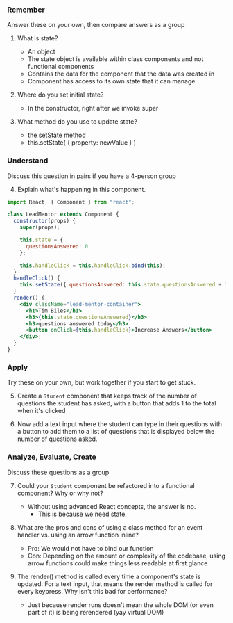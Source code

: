 ### Remember

Answer these on your own, then compare answers as a group

1.  What is state?
    - An object
    - The state object is available within class components and not functional components
    - Contains the data for the component that the data was created in
    - Component has access to its own state that it can manage

2.  Where do you set initial state?
    - In the constructor, right after we invoke super

3.  What method do you use to update state?
    - the setState method
    - this.setState( { property: newValue } )

### Understand

Discuss this question in pairs if you have a 4-person group

4.  Explain what's happening in this component.

```jsx
import React, { Component } from "react";

class LeadMentor extends Component {
  constructor(props) {
    super(props);

    this.state = {
      questionsAnswered: 0
    };

    this.handleClick = this.handleClick.bind(this);
  }
  handleClick() {
    this.setState({ questionsAnswered: this.state.questionsAnswered + 1 });
  }
  render() {
    <div className="lead-mentor-container">
      <h1>Tim Biles</h1>
      <h3>{this.state.questionsAnswered}</h3>
      <h3>questions answered today</h3>
      <button onClick={this.handleClick}>Increase Answers</button>
    </div>;
  }
}
```

### Apply

Try these on your own, but work together if you start to get stuck.

5.  Create a `Student` component that keeps track of the number of questions the student has asked, with a button that adds 1 to the total when it's clicked

6.  Now add a text input where the student can type in their questions with a button to add them to a list of questions that is displayed below the number of questions asked.

### Analyze, Evaluate, Create

Discuss these questions as a group

7.  Could your `Student` component be refactored into a functional component? Why or why not?
    - Without using advanced React concepts, the answer is no.
      - This is because we need state.

8.  What are the pros and cons of using a class method for an event handler vs. using an arrow function inline?
    - Pro: We would not have to bind our function
    - Con: Depending on the amount or complexity of the codebase, using arrow functions could make things less readable at first glance

9.  The render() method is called every time a component's state is updated. For a text input, that means the render method is called for every keypress. Why isn't this bad for performance?
    - Just because render runs doesn't mean the whole DOM (or even part of it) is being rerendered (yay virtual DOM)
